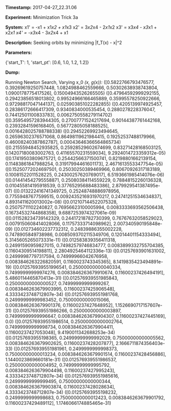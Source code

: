 **Timestamp:** 2017-04-27_22.31.06

**Experiment:** Minimization Trick 3a

**System:**
x1' = -x1 + x1*x2 + x1*x3 
x2' = 3*x2*x4 - 2*x1*x2 
x3' = x3*x4 - x3*x1 + x2*x1 
x4' = -x3*x4 - 3*x2*x4 + x1 


**Description:** Seeking orbits by minimizing |f_T(x) - x|^2

**Parameters:**

{'start_T': 1, 'start_pt': [0.6, 1.0, 1.2, 1.2]}

**Dump:**

Running Newton Search, Varying x_0
*(x, g(x)):*
([0.5822766793476577, 0.39269619250757448, 1.0824988462559666, 0.50302638938743804, 1.0900178775417526], 0.15004943526265505)
([0.47964592999292155, 0.29423856518013802, 0.99524966166465889, 0.35995578250922666, 0.97298817047144137], 0.025903851022282855)
([0.4205139974925457, 0.28386172666417309, 0.9340834000535454, 0.2880278228376047, 0.74412501100833783], 0.0062750558279114702)
([0.35954957283944305, 0.27007771524217694, 0.90144387761442168, 0.23932841596168405, 0.56772805058188525], 0.0016428025788788338)
([0.29452269923494645, 0.26596302376571068, 0.86498119621984415, 0.19252537488179966, 0.46008240387862787], 0.00043646366564865734)
([0.21555948452935825, 0.25928529602674699, 0.83271428168503125, 0.14207180083002763, 0.41165570231559034], 9.2924014723359312e-05)
([0.17419503809675721, 0.25442566371500741, 0.82198801662139154, 0.11483861847988254, 0.31917994461601173], 2.4671613553347754e-05)
([0.15250772024697501, 0.25030250389469966, 0.80670926317183189, 0.10081522011528225, 0.24300257620769017], 6.5193661985414076e-06)
([0.014414542795558871, 0.25080384114559229, 0.78848152260136328, 0.010455814195918539, 0.37765295688483386], 2.879929541387495e-07)
([0.013222416741349725, 0.25248748886978956, 0.77559487677599515, 0.0092435216931970217, 0.24741251534634837], 4.8931411620013002e-08)
([0.012107144522075328, 0.25075711102240827, 0.76956623100005994, 0.0083333693562506438, 0.16734532744868358], 9.6887253974327061e-09)
([0.011528234739142329, 0.24417218782730399, 0.76767632058529023, 0.0079150608414028066, 0.11757333714098962], 2.007340590195848e-09)
([0.012734602237732312, 0.24839886355002228, 0.7478905849738986, 0.0085093702115349706, 0.12014401154333494], 5.3145605265073331e-11)
([0.012583839356411318, 0.24991590959827015, 0.74982579746834777, 0.0083899332755704385, 0.11604309514198811], 2.2804925464112336e-13)
([0.01257693901631002, 0.24999987797317594, 0.74999966042676958, 0.0083846263226820591, 0.1160023743345365], 8.1419835423494891e-19)
([0.012576939551996541, 0.25000000000040334, 0.74999999999974276, 0.0083846263679910674, 0.11600237426494191], 5.4860114465870413e-31)
([0.012576939551985843, 0.25000000000000527, 0.74999999999999267, 0.0083846263679903995, 0.11600237425906548], 4.3333423748712807e-34)
([0.012576939551981768, 0.24999999999983452, 0.75000000000015066, 0.0083846263679901376, 0.11600237427648952], 1.1526690717157607e-31)
([0.012576939551986266, 0.25000000000003897, 0.74999999999996647, 0.0083846263679904307, 0.11600237427445169], 0.0)
([0.012576939551986514, 0.25000000000002764, 0.74999999999998734, 0.0083846263679904411, 0.11600237427053048], 9.4190011342688253e-34)
([0.01257693955198365, 0.24999999999992029, 0.75000000000005562, 0.0083846263679902625, 0.11600237428207877], 2.1666711874356403e-33)
([0.012576939551981961, 0.2499999999998373, 0.75000000000013234, 0.0083846263679901514, 0.11600237428456886], 1.1440023869660181e-31)
([0.012576939551986537, 0.25000000000004952, 0.74999999999995792, 0.0083846263679904498, 0.11600237427995243], 4.3333423748712807e-34)
([0.012576939551985616, 0.24999999999999495, 0.75000000000000344, 0.0083846263679903874, 0.11600237428028634], 4.3333423748712807e-34)
([0.01257693955198232, 0.2499999999998683, 0.75000000000012423, 0.0083846263679901792, 0.11600237429489112], 1.1746066174885465e-31)
